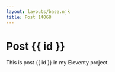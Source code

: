 ```yaml
---
layout: layouts/base.njk
title: Post 14068
---
```


# Post {{ id }}

This is post {{ id }} in my Eleventy project.

